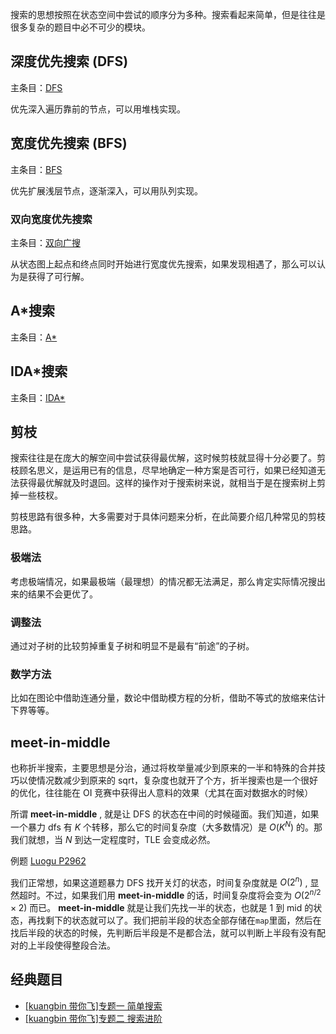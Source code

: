 搜索的思想按照在状态空间中尝试的顺序分为多种。搜索看起来简单，但是往往是很多复杂的题目中必不可少的模块。

## 深度优先搜索 (DFS)

主条目：[DFS](/search/dfs/)

优先深入遍历靠前的节点，可以用堆栈实现。

## 宽度优先搜索 (BFS)

主条目：[BFS](/search/bfs/)

优先扩展浅层节点，逐渐深入，可以用队列实现。

### 双向宽度优先搜索

主条目：[双向广搜](/search/dbfs/)

从状态图上起点和终点同时开始进行宽度优先搜索，如果发现相遇了，那么可以认为是获得了可行解。

## A\*搜索

主条目：[A\*](/search/astar/)

## IDA\*搜索

主条目：[IDA\*](/search/idastar/)

## 剪枝

搜索往往是在庞大的解空间中尝试获得最优解，这时候剪枝就显得十分必要了。剪枝顾名思义，是运用已有的信息，尽早地确定一种方案是否可行，如果已经知道无法获得最优解就及时退回。这样的操作对于搜索树来说，就相当于是在搜索树上剪掉一些枝杈。

剪枝思路有很多种，大多需要对于具体问题来分析，在此简要介绍几种常见的剪枝思路。

### 极端法

考虑极端情况，如果最极端（最理想）的情况都无法满足，那么肯定实际情况搜出来的结果不会更优了。

### 调整法

通过对子树的比较剪掉重复子树和明显不是最有“前途”的子树。

### 数学方法

比如在图论中借助连通分量，数论中借助模方程的分析，借助不等式的放缩来估计下界等等。

## meet-in-middle

也称折半搜索，主要思想是分治，通过将枚举量减少到原来的一半和特殊的合并技巧以使情况数减少到原来的 sqrt，复杂度也就开了个方，折半搜索也是一个很好的优化，往往能在 OI 竞赛中获得出人意料的效果（尤其在面对数据水的时候）

所谓 **meet-in-middle** , 就是让 DFS 的状态在中间的时候碰面。我们知道，如果一个暴力 dfs 有 $K$ 个转移，那么它的时间复杂度（大多数情况）是 $O(K^N)$ 的。那我们就想，当 $N$ 到达一定程度时，TLE 会变成必然。

例题 [Luogu P2962](https://www.luogu.org/problemnew/show/P2962)

我们正常想，如果这道题暴力 DFS 找开关灯的状态，时间复杂度就是 $O(2^{n})$ , 显然超时。不过，如果我们用 **meet-in-middle** 的话，时间复杂度将会变为 $O(2^{n/2} \times 2)$ 而已。 **meet-in-middle** 就是让我们先找一半的状态，也就是 $1$ 到 $\mathrm{mid}$ 的状态，再找剩下的状态就可以了。我们把前半段的状态全部存储在`map`里面，然后在找后半段的状态的时候，先判断后半段是不是都合法，就可以判断上半段有没有配对的上半段使得整段合法。

## 经典题目

-   [\[kuangbin 带你飞\]专题一 简单搜索](https://vjudge.net/contest/65959)
-   [\[kuangbin 带你飞\]专题二 搜索进阶](https://vjudge.net/contest/65997)

